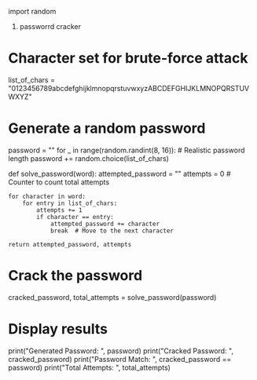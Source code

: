 import random


1) passworrd cracker
# Character set for brute-force attack
list_of_chars = "0123456789abcdefghijklmnopqrstuvwxyzABCDEFGHIJKLMNOPQRSTUVWXYZ"

# Generate a random password
password = ""
for _ in range(random.randint(8, 16)):  # Realistic password length
    password += random.choice(list_of_chars)

def solve_password(word):
    attempted_password = ""
    attempts = 0  # Counter to count total attempts

    for character in word:
        for entry in list_of_chars:
            attempts += 1
            if character == entry:
                attempted_password += character
                break  # Move to the next character

    return attempted_password, attempts

# Crack the password
cracked_password, total_attempts = solve_password(password)

# Display results
print("Generated Password: ", password)
print("Cracked Password:   ", cracked_password)
print("Password Match: ", cracked_password == password)
print("Total Attempts: ", total_attempts)
